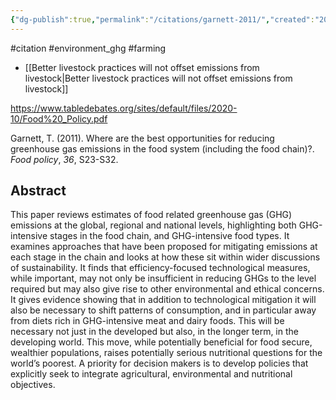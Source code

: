 ```yaml
---
{"dg-publish":true,"permalink":"/citations/garnett-2011/","created":"2025-10-23T17:42:46.277+01:00","updated":"2025-10-23T18:06:08.930+01:00"}
---
```


#citation #environment_ghg  #farming 

- [[Better livestock practices will not offset emissions from livestock\|Better livestock practices will not offset emissions from livestock]]

https://www.tabledebates.org/sites/default/files/2020-10/Food%20_Policy.pdf

Garnett, T. (2011). Where are the best opportunities for reducing greenhouse gas emissions in the food system (including the food chain)?. _Food policy_, _36_, S23-S32.
## Abstract
This paper reviews estimates of food related greenhouse gas (GHG) emissions at the global, regional and national levels, highlighting both GHG-intensive stages in the food chain, and GHG-intensive food types. It examines approaches that have been proposed for mitigating emissions at each stage in the chain and looks at how these sit within wider discussions of sustainability. It finds that efficiency-focused technological measures, while important, may not only be insufficient in reducing GHGs to the level required but may also give rise to other environmental and ethical concerns. It gives evidence showing that in addition to technological mitigation it will also be necessary to shift patterns of consumption, and in particular away from diets rich in GHG-intensive meat and dairy foods. This will be necessary not just in the developed but also, in the longer term, in the developing world. This move, while potentially beneficial for food secure, wealthier populations, raises potentially serious nutritional questions for the world’s poorest. A priority for decision makers is to develop policies that explicitly seek to integrate agricultural, environmental and nutritional objectives.

